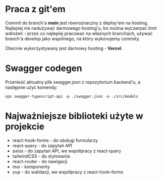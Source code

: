 # Praca z git'em

Commit do branch'a **_main_** jest równoznaczny z deploy'em na hosting. Najlepiej nie nadużywać darmowego hosting'u, bo można wyczerpać limit wdrożeń - przez co najlepiej pracować na własnych branchach, używać branch'a develop jako wspólnego, na który wykonujemy commity.

Obecnie wykorzystywany jest darmowy hosting - **Vercel**.

# Swagger codegen

Przenieść aktualny plik swagger.json z repozytorium backend'u, a następnie użyć komendy:

    npx swagger-typescript-api -p ./swagger.json -o ./src/models

# Najważniejsze biblioteki użyte w projekcie

- react-hook-forms - do obsługi formularzy
- react-query - do zapytań API
- axios - do zapytań API, we współpracy z react-query
- tailwindCSS - do stylowania
- react-router - do nawigacji
- mui - komponenty
- yup - do walidacji, we współpracy z react-hook-forms
